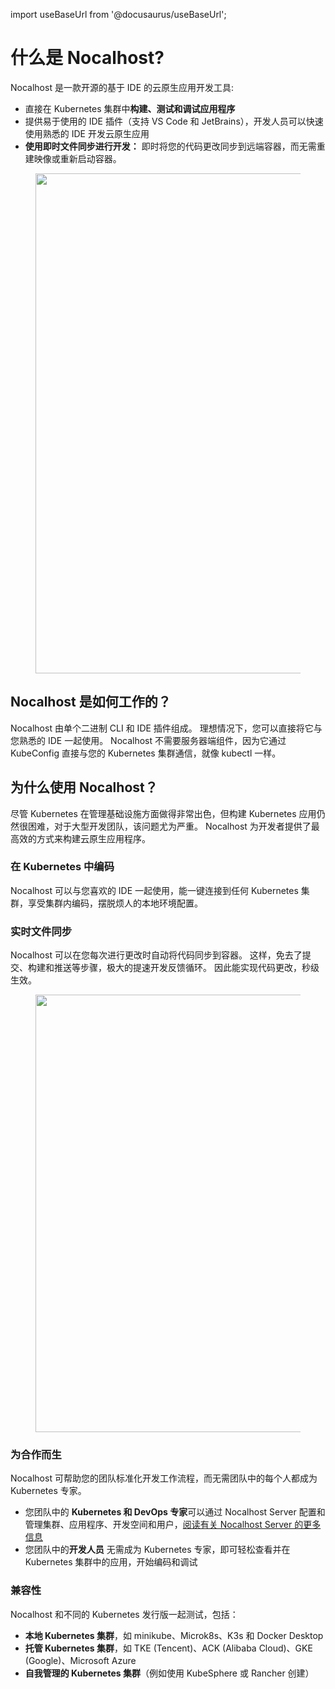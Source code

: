 import useBaseUrl from '@docusaurus/useBaseUrl';

# 什么是 Nocalhost?

Nocalhost 是一款开源的基于 IDE 的云原生应用开发工具:

- 直接在 Kubernetes 集群中**构建、测试和调试应用程序**
- 提供易于使用的 IDE 插件（支持 VS Code 和 JetBrains），开发人员可以快速使用熟悉的 IDE 开发云原生应用
- **使用即时文件同步进行开发：** 即时将您的代码更改同步到远端容器，而无需重建映像或重新启动容器。

<figure className="img-frame">
  <img className="gif-img" src={useBaseUrl('/img/intro/coding-in-cluster.gif')} width="800"/>
</figure>

## Nocalhost 是如何工作的？

Nocalhost 由单个二进制 CLI 和 IDE 插件组成。 理想情况下，您可以直接将它与您熟悉的 IDE 一起使用。 Nocalhost 不需要服务器端组件，因为它通过 KubeConfig 直接与您的 Kubernetes 集群通信，就像 kubectl 一样。

## 为什么使用 Nocalhost？

尽管 Kubernetes 在管理基础设施方面做得非常出色，但构建 Kubernetes 应用仍然很困难，对于大型开发团队，该问题尤为严重。 Nocalhost 为开发者提供了最高效的方式来构建云原生应用程序。

### 在 Kubernetes 中编码

Nocalhost 可以与您喜欢的 IDE 一起使用，能一键连接到任何 Kubernetes 集群，享受集群内编码，摆脱烦人的本地环境配置。

### 实时文件同步

Nocalhost 可以在您每次进行更改时自动将代码同步到容器。 这样，免去了提交、构建和推送等步骤，极大的提速开发反馈循环。 因此能实现代码更改，秒级生效。

<figure className="img-frame">
  <img className="gif-img" src={useBaseUrl('/img/intro/dev-circle-cn.png')} width="700"/>
</figure>

### 为合作而生

Nocalhost 可帮助您的团队标准化开发工作流程，而无需团队中的每个人都成为 Kubernetes 专家。

- 您团队中的 **Kubernetes 和 DevOps 专家**可以通过 Nocalhost Server 配置和管理集群、应用程序、开发空间和用户，[阅读有关 Nocalhost Server 的更多信息](./server/server-overview)
- 您团队中的**开发人员** 无需成为 Kubernetes 专家，即可轻松查看并在 Kubernetes 集群中的应用，开始编码和调试

### 兼容性

Nocalhost 和不同的 Kubernetes 发行版一起测试，包括：

- **本地 Kubernetes 集群**，如 minikube、Microk8s、K3s 和 Docker Desktop
- **托管 Kubernetes 集群**，如 TKE (Tencent)、ACK (Alibaba Cloud)、GKE (Google)、Microsoft Azure
- **自我管理的 Kubernetes 集群**（例如使用 KubeSphere 或 Rancher 创建）
